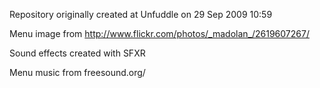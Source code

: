 Repository originally created at Unfuddle on 29 Sep 2009 10:59

Menu image from
http://www.flickr.com/photos/_madolan_/2619607267/

Sound effects created with SFXR

Menu music from freesound.org/
